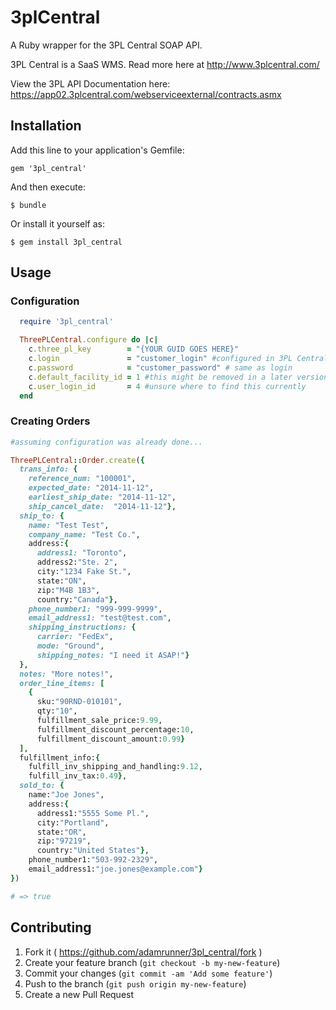 # 3plCentral

A Ruby wrapper for the 3PL Central SOAP API.

3PL Central is a SaaS WMS. Read more here at http://www.3plcentral.com/

View the 3PL API Documentation here: https://app02.3plcentral.com/webserviceexternal/contracts.asmx
## Installation

Add this line to your application's Gemfile:

    gem '3pl_central'

And then execute:

    $ bundle

Or install it yourself as:

    $ gem install 3pl_central

## Usage

### Configuration

```ruby
  require '3pl_central'

  ThreePLCentral.configure do |c|
    c.three_pl_key        = "{YOUR GUID GOES HERE}"
    c.login               = "customer_login" #configured in 3PL Central -> Customer -> Customer Users
    c.password            = "customer_password" # same as login
    c.default_facility_id = 1 #this might be removed in a later version, and we'll just look for the "Facility ID" on the order or item level.
    c.user_login_id       = 4 #unsure where to find this currently
  end

```
### Creating Orders

```ruby
#assuming configuration was already done...

ThreePLCentral::Order.create({
  trans_info: {
    reference_num: "100001",
    expected_date: "2014-11-12",
    earliest_ship_date: "2014-11-12",
    ship_cancel_date:  "2014-11-12"},
  ship_to: {
    name: "Test Test",
    company_name: "Test Co.",
    address:{
      address1: "Toronto",
      address2:"Ste. 2",
      city:"1234 Fake St.",
      state:"ON",
      zip:"M4B 1B3",
      country:"Canada"},
    phone_number1: "999-999-9999",
    email_address1: "test@test.com",
    shipping_instructions: {
      carrier: "FedEx",
      mode: "Ground",
      shipping_notes: "I need it ASAP!"}
  },
  notes: "More notes!",
  order_line_items: [
    {
      sku:"90RND-010101",
      qty:"10",
      fulfillment_sale_price:9.99,
      fulfillment_discount_percentage:10,
      fulfillment_discount_amount:0.99}
  ],
  fulfillment_info:{
    fulfill_inv_shipping_and_handling:9.12,
    fulfill_inv_tax:0.49},
  sold_to: {
    name:"Joe Jones",
    address:{
      address1:"5555 Some Pl.",
      city:"Portland",
      state:"OR",
      zip:"97219",
      country:"United States"},
    phone_number1:"503-992-2329",
    email_address1:"joe.jones@example.com"}
})

# => true
```

## Contributing

1. Fork it ( https://github.com/adamrunner/3pl_central/fork )
2. Create your feature branch (`git checkout -b my-new-feature`)
3. Commit your changes (`git commit -am 'Add some feature'`)
4. Push to the branch (`git push origin my-new-feature`)
5. Create a new Pull Request
